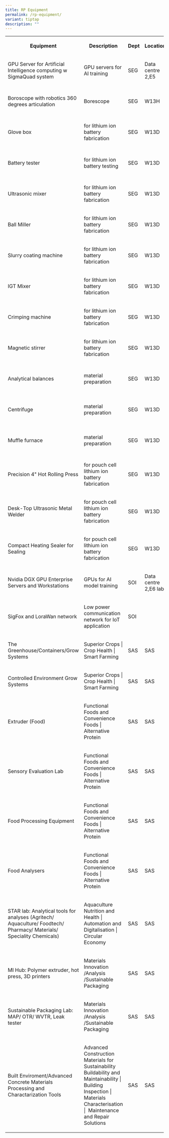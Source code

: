 ```yaml
---
title: RP Equipment
permalink: /rp-equipment/
variant: tiptap
description: ""
---
```

<p></p>
<table style="minWidth: 125px">
<colgroup>
<col>
<col>
<col>
<col>
<col>
</colgroup>
<tbody>
<tr>
<th rowspan="1" colspan="1">
<p>Equipment</p>
</th>
<th rowspan="1" colspan="1">
<p>Description</p>
</th>
<th rowspan="1" colspan="1">
<p>Dept</p>
</th>
<th rowspan="1" colspan="1">
<p>Location</p>
</th>
<th rowspan="1" colspan="1">
<p>Contact</p>
</th>
</tr>
<tr>
<td rowspan="1" colspan="1">
<p>GPU Server for Artificial Intelligence computing w SigmaQuad system</p>
</td>
<td rowspan="1" colspan="1">
<p>GPU servers for AI training</p>
</td>
<td rowspan="1" colspan="1">
<p>SEG</p>
</td>
<td rowspan="1" colspan="1">
<p>Data centre 2,E5</p>
</td>
<td rowspan="1" colspan="1">
<p>Jiang Lijun
<br>Contact: 66971156
<br>Email:<a href="mailto:jiang_lijun@rp.edu.sg" rel="noopener noreferrer nofollow" target="_blank">jiang_lijun@rp.edu.sg</a>
</p>
</td>
</tr>
<tr>
<td rowspan="1" colspan="1">
<p>Boroscope with robotics 360 degrees articulation</p>
</td>
<td rowspan="1" colspan="1">
<p>Borescope</p>
</td>
<td rowspan="1" colspan="1">
<p>SEG</p>
</td>
<td rowspan="1" colspan="1">
<p>W13H</p>
</td>
<td rowspan="1" colspan="1">
<p>Jiang Lijun
<br>Contact: 66971156 Email:<a href="mailto:jiang_lijun@rp.edu.sg" rel="noopener noreferrer nofollow" target="_blank">jiang_lijun@rp.edu.sg</a>
</p>
</td>
</tr>
<tr>
<td rowspan="1" colspan="1">
<p>Glove box</p>
</td>
<td rowspan="1" colspan="1">
<p>for lithium ion battery fabrication</p>
</td>
<td rowspan="1" colspan="1">
<p>SEG</p>
</td>
<td rowspan="1" colspan="1">
<p>W13D</p>
</td>
<td rowspan="1" colspan="1">
<p>Wang Yihua
<br>Contact: 66971058
<br>Email:<a href="mailto:wang_yihua@rp.edu.sg" rel="noopener noreferrer nofollow" target="_blank">wang_yihua@rp.edu.sg</a>
</p>
</td>
</tr>
<tr>
<td rowspan="1" colspan="1">
<p>Battery tester</p>
</td>
<td rowspan="1" colspan="1">
<p>for lithium ion battery testing</p>
</td>
<td rowspan="1" colspan="1">
<p>SEG</p>
</td>
<td rowspan="1" colspan="1">
<p>W13D</p>
</td>
<td rowspan="1" colspan="1">
<p>Wang Yihua
<br>Contact: 66971058
<br>Email:<a href="mailto:wang_yihua@rp.edu.sg" rel="noopener noreferrer nofollow" target="_blank">wang_yihua@rp.edu.sg</a>
</p>
</td>
</tr>
<tr>
<td rowspan="1" colspan="1">
<p>Ultrasonic mixer</p>
</td>
<td rowspan="1" colspan="1">
<p>for lithium ion battery fabrication</p>
</td>
<td rowspan="1" colspan="1">
<p>SEG</p>
</td>
<td rowspan="1" colspan="1">
<p>W13D</p>
</td>
<td rowspan="1" colspan="1">
<p>Wang Yihua
<br>Contact: 66971058
<br>Email:<a href="mailto:wang_yihua@rp.edu.sg" rel="noopener noreferrer nofollow" target="_blank">wang_yihua@rp.edu.sg</a>
</p>
</td>
</tr>
<tr>
<td rowspan="1" colspan="1">
<p>Ball Miller</p>
</td>
<td rowspan="1" colspan="1">
<p>for lithium ion battery fabrication</p>
</td>
<td rowspan="1" colspan="1">
<p>SEG</p>
</td>
<td rowspan="1" colspan="1">
<p>W13D</p>
</td>
<td rowspan="1" colspan="1">
<p>Wang Yihua
<br>Contact: 66971058
<br>Email:<a href="mailto:wang_yihua@rp.edu.sg" rel="noopener noreferrer nofollow" target="_blank">wang_yihua@rp.edu.sg</a>
</p>
</td>
</tr>
<tr>
<td rowspan="1" colspan="1">
<p>Slurry coating machine</p>
</td>
<td rowspan="1" colspan="1">
<p>for lithium ion battery fabrication</p>
</td>
<td rowspan="1" colspan="1">
<p>SEG</p>
</td>
<td rowspan="1" colspan="1">
<p>W13D</p>
</td>
<td rowspan="1" colspan="1">
<p>Wang Yihua
<br>Contact: 66971058
<br>Email:<a href="mailto:wang_yihua@rp.edu.sg" rel="noopener noreferrer nofollow" target="_blank">wang_yihua@rp.edu.sg</a>
</p>
</td>
</tr>
<tr>
<td rowspan="1" colspan="1">
<p>IGT Mixer</p>
</td>
<td rowspan="1" colspan="1">
<p>for lithium ion battery fabrication</p>
</td>
<td rowspan="1" colspan="1">
<p>SEG</p>
</td>
<td rowspan="1" colspan="1">
<p>W13D</p>
</td>
<td rowspan="1" colspan="1">
<p>Wang Yihua
<br>Contact: 66971058
<br>Email:<a href="mailto:wang_yihua@rp.edu.sg" rel="noopener noreferrer nofollow" target="_blank">wang_yihua@rp.edu.sg</a>
</p>
</td>
</tr>
<tr>
<td rowspan="1" colspan="1">
<p>Crimping machine</p>
</td>
<td rowspan="1" colspan="1">
<p>for lithium ion battery fabrication</p>
</td>
<td rowspan="1" colspan="1">
<p>SEG</p>
</td>
<td rowspan="1" colspan="1">
<p>W13D</p>
</td>
<td rowspan="1" colspan="1">
<p>Wang Yihua
<br>Contact: 66971058
<br>Email:<a href="mailto:wang_yihua@rp.edu.sg" rel="noopener noreferrer nofollow" target="_blank">wang_yihua@rp.edu.sg</a>
</p>
</td>
</tr>
<tr>
<td rowspan="1" colspan="1">
<p>Magnetic stirrer&nbsp;</p>
</td>
<td rowspan="1" colspan="1">
<p>for lithium ion battery fabrication</p>
</td>
<td rowspan="1" colspan="1">
<p>SEG</p>
</td>
<td rowspan="1" colspan="1">
<p>W13D</p>
</td>
<td rowspan="1" colspan="1">
<p>Wang Yihua
<br>Contact: 66971058
<br>Email:<a href="mailto:wang_yihua@rp.edu.sg" rel="noopener noreferrer nofollow" target="_blank">wang_yihua@rp.edu.sg</a>
</p>
</td>
</tr>
<tr>
<td rowspan="1" colspan="1">
<p>Analytical balances&nbsp;</p>
</td>
<td rowspan="1" colspan="1">
<p>material preparation</p>
</td>
<td rowspan="1" colspan="1">
<p>SEG</p>
</td>
<td rowspan="1" colspan="1">
<p>W13D</p>
</td>
<td rowspan="1" colspan="1">
<p>Wang Yihua
<br>Contact: 66971058
<br>Email:<a href="mailto:wang_yihua@rp.edu.sg" rel="noopener noreferrer nofollow" target="_blank">wang_yihua@rp.edu.sg</a>
</p>
</td>
</tr>
<tr>
<td rowspan="1" colspan="1">
<p>Centrifuge</p>
</td>
<td rowspan="1" colspan="1">
<p>material preparation</p>
</td>
<td rowspan="1" colspan="1">
<p>SEG</p>
</td>
<td rowspan="1" colspan="1">
<p>W13D</p>
</td>
<td rowspan="1" colspan="1">
<p>Wang Yihua
<br>Contact: 66971058
<br>Email:<a href="mailto:wang_yihua@rp.edu.sg" rel="noopener noreferrer nofollow" target="_blank">wang_yihua@rp.edu.sg</a>
</p>
</td>
</tr>
<tr>
<td rowspan="1" colspan="1">
<p>Muffle furnace&nbsp;</p>
</td>
<td rowspan="1" colspan="1">
<p>material preparation</p>
</td>
<td rowspan="1" colspan="1">
<p>SEG</p>
</td>
<td rowspan="1" colspan="1">
<p>W13D</p>
</td>
<td rowspan="1" colspan="1">
<p>Wang Yihua
<br>Contact: 66971058
<br>Email:<a href="mailto:wang_yihua@rp.edu.sg" rel="noopener noreferrer nofollow" target="_blank">wang_yihua@rp.edu.sg</a>
</p>
</td>
</tr>
<tr>
<td rowspan="1" colspan="1">
<p>Precision 4" Hot Rolling Press</p>
</td>
<td rowspan="1" colspan="1">
<p>for pouch cell lithium ion battery fabrication</p>
</td>
<td rowspan="1" colspan="1">
<p>SEG</p>
</td>
<td rowspan="1" colspan="1">
<p>W13D</p>
</td>
<td rowspan="1" colspan="1">
<p>Wang Yihua
<br>Contact: 66971058
<br>Email:<a href="mailto:wang_yihua@rp.edu.sg" rel="noopener noreferrer nofollow" target="_blank">wang_yihua@rp.edu.sg</a>
</p>
</td>
</tr>
<tr>
<td rowspan="1" colspan="1">
<p>Desk-Top Ultrasonic Metal Welder</p>
</td>
<td rowspan="1" colspan="1">
<p>for pouch cell lithium ion battery fabrication</p>
</td>
<td rowspan="1" colspan="1">
<p>SEG</p>
</td>
<td rowspan="1" colspan="1">
<p>W13D</p>
</td>
<td rowspan="1" colspan="1">
<p>Wang Yihua
<br>Contact: 66971058
<br>Email:<a href="mailto:wang_yihua@rp.edu.sg" rel="noopener noreferrer nofollow" target="_blank">wang_yihua@rp.edu.sg</a>
</p>
</td>
</tr>
<tr>
<td rowspan="1" colspan="1">
<p>Compact Heating Sealer for Sealing</p>
</td>
<td rowspan="1" colspan="1">
<p>for pouch cell lithium ion battery fabrication</p>
</td>
<td rowspan="1" colspan="1">
<p>SEG</p>
</td>
<td rowspan="1" colspan="1">
<p>W13D</p>
</td>
<td rowspan="1" colspan="1">
<p>Wang Yihua
<br>Contact: 66971058
<br>Email:<a href="mailto:wang_yihua@rp.edu.sg" rel="noopener noreferrer nofollow" target="_blank">wang_yihua@rp.edu.sg</a>
</p>
</td>
</tr>
<tr>
<td rowspan="1" colspan="1">
<p>Nvidia DGX GPU Enterprise Servers and Workstations</p>
</td>
<td rowspan="1" colspan="1">
<p>GPUs for AI model training</p>
</td>
<td rowspan="1" colspan="1">
<p>SOI</p>
</td>
<td rowspan="1" colspan="1">
<p>Data centre 2,E6 lab</p>
</td>
<td rowspan="1" colspan="1">
<p>Tan Poh Keam
<br>Contact: 66971277
<br>Email:<a href="mailto:tan_poh_keam@rp.edu.sg" rel="noopener noreferrer nofollow" target="_blank">tan_poh_keam@rp.edu.sg</a>
</p>
</td>
</tr>
<tr>
<td rowspan="1" colspan="1">
<p>SigFox and LoraWan network</p>
</td>
<td rowspan="1" colspan="1">
<p>Low power communication network for IoT application</p>
</td>
<td rowspan="1" colspan="1">
<p>SOI</p>
</td>
<td rowspan="1" colspan="1">
<p></p>
</td>
<td rowspan="1" colspan="1">
<p>Tan Poh Keam
<br>Contact: 66971277
<br>Email:<a href="mailto:tan_poh_keam@rp.edu.sg" rel="noopener noreferrer nofollow" target="_blank">tan_poh_keam@rp.edu.sg</a>
</p>
</td>
</tr>
<tr>
<td rowspan="1" colspan="1">
<p>The Greenhouse/Containers/Grow Systems</p>
</td>
<td rowspan="1" colspan="1">
<p>Superior Crops | Crop Health | Smart Farming</p>
</td>
<td rowspan="1" colspan="1">
<p>SAS</p>
</td>
<td rowspan="1" colspan="1">
<p>SAS</p>
</td>
<td rowspan="1" colspan="1">
<p>Dr Jenny Chau
<br>Office: +6566971328
<br>Email: <a href="mailto:jenny_chau@rp.edu.sg" rel="noopener noreferrer nofollow" target="_blank">jenny_chau@rp.edu.sg</a>
</p>
</td>
</tr>
<tr>
<td rowspan="1" colspan="1">
<p>Controlled Environment Grow Systems</p>
</td>
<td rowspan="1" colspan="1">
<p>Superior Crops | Crop Health | Smart Farming</p>
</td>
<td rowspan="1" colspan="1">
<p>SAS</p>
</td>
<td rowspan="1" colspan="1">
<p>SAS</p>
</td>
<td rowspan="1" colspan="1">
<p>Dr Jenny Chau
<br>Office: +6566971328
<br>Email: <a href="mailto:jenny_chau@rp.edu.sg" rel="noopener noreferrer nofollow" target="_blank">jenny_chau@rp.edu.sg</a>
</p>
</td>
</tr>
<tr>
<td rowspan="1" colspan="1">
<p>Extruder (Food)</p>
</td>
<td rowspan="1" colspan="1">
<p>Functional Foods and Convenience Foods | Alternative Protein</p>
</td>
<td rowspan="1" colspan="1">
<p>SAS</p>
</td>
<td rowspan="1" colspan="1">
<p>SAS</p>
</td>
<td rowspan="1" colspan="1">
<p>Mr Samuel Aw
<br>Office: +6566971937
<br>Email: <a href="mailto:samuel_aw@rp.edu.sg" rel="noopener noreferrer nofollow" target="_blank">samuel_aw@rp.edu.sg</a>
</p>
</td>
</tr>
<tr>
<td rowspan="1" colspan="1">
<p>Sensory Evaluation Lab</p>
</td>
<td rowspan="1" colspan="1">
<p>Functional Foods and Convenience Foods | Alternative Protein</p>
</td>
<td rowspan="1" colspan="1">
<p>SAS</p>
</td>
<td rowspan="1" colspan="1">
<p>SAS</p>
</td>
<td rowspan="1" colspan="1">
<p>Mr Samuel Aw
<br>Office: +6566971937
<br>Email: <a href="mailto:samuel_aw@rp.edu.sg" rel="noopener noreferrer nofollow" target="_blank">samuel_aw@rp.edu.sg</a>
</p>
</td>
</tr>
<tr>
<td rowspan="1" colspan="1">
<p>Food Processing Equipment</p>
</td>
<td rowspan="1" colspan="1">
<p>Functional Foods and Convenience Foods | Alternative Protein</p>
</td>
<td rowspan="1" colspan="1">
<p>SAS</p>
</td>
<td rowspan="1" colspan="1">
<p>SAS</p>
</td>
<td rowspan="1" colspan="1">
<p>Mr Samuel Aw
<br>Office: +6566971937
<br>Email: <a href="mailto:samuel_aw@rp.edu.sg" rel="noopener noreferrer nofollow" target="_blank">samuel_aw@rp.edu.sg</a>
</p>
</td>
</tr>
<tr>
<td rowspan="1" colspan="1">
<p>Food Analysers</p>
</td>
<td rowspan="1" colspan="1">
<p>Functional Foods and Convenience Foods | Alternative Protein</p>
</td>
<td rowspan="1" colspan="1">
<p>SAS</p>
</td>
<td rowspan="1" colspan="1">
<p>SAS</p>
</td>
<td rowspan="1" colspan="1">
<p>Mr Samuel Aw
<br>Office: +6566971937
<br>Email: <a href="mailto:samuel_aw@rp.edu.sg" rel="noopener noreferrer nofollow" target="_blank">samuel_aw@rp.edu.sg</a>
</p>
</td>
</tr>
<tr>
<td rowspan="1" colspan="1">
<p>STAR lab: Analytical tools for analyses (Agritech/ Aquaculture/ Foodtech/
Pharmacy/ Materials/ Speciality Chemicals)</p>
</td>
<td rowspan="1" colspan="1">
<p>Aquaculture Nutrition and Health | Automation and Digitalisation | Circular
Economy</p>
</td>
<td rowspan="1" colspan="1">
<p>SAS</p>
</td>
<td rowspan="1" colspan="1">
<p>SAS</p>
</td>
<td rowspan="1" colspan="1">
<p>Ms Dawn Ong
<br>Office: +6566971628
<br>Email:<a href="mailto:dawn_ong@rp.edu.sg" rel="noopener noreferrer nofollow" target="_blank">dawn_ong@rp.edu.sg</a>
</p>
</td>
</tr>
<tr>
<td rowspan="1" colspan="1">
<p>MI Hub: Polymer extruder, hot press, 3D printers</p>
</td>
<td rowspan="1" colspan="1">
<p>Materials Innovation /Analysis /Sustainable Packaging&nbsp;</p>
</td>
<td rowspan="1" colspan="1">
<p>SAS</p>
</td>
<td rowspan="1" colspan="1">
<p>SAS</p>
</td>
<td rowspan="1" colspan="1">
<p>Ms Dawn Ong
<br>Office: +6566971628
<br>Email: <a href="mailto:dawn_ong@rp.edu.sg" rel="noopener noreferrer nofollow" target="_blank">dawn_ong@rp.edu.sg</a>
</p>
<p></p>
</td>
</tr>
<tr>
<td rowspan="1" colspan="1">
<p>Sustainable Packaging Lab: MAP/ OTR/ WVTR, Leak tester</p>
</td>
<td rowspan="1" colspan="1">
<p>Materials Innovation /Analysis /Sustainable Packaging&nbsp;</p>
</td>
<td rowspan="1" colspan="1">
<p>SAS</p>
</td>
<td rowspan="1" colspan="1">
<p>SAS</p>
</td>
<td rowspan="1" colspan="1">
<p>Ms Dawn Ong
<br>Office: +6566971628
<br>Email:<a href="mailto:dawn_ong@rp.edu.sg" rel="noopener noreferrer nofollow" target="_blank">dawn_ong@rp.edu.sg</a>
</p>
</td>
</tr>
<tr>
<td rowspan="1" colspan="1">
<p>Built Enviroment/Advanced Concrete Materials Processing and Charactarization
Tools</p>
</td>
<td rowspan="1" colspan="1">
<p>Advanced Construction Materials for Sustainability&nbsp; Buildability
and Maintainability | Building Inspection | Materials Characterisation
|&nbsp; Maintenance and Repair Solutions</p>
</td>
<td rowspan="1" colspan="1">
<p>SAS</p>
</td>
<td rowspan="1" colspan="1">
<p>SAS</p>
</td>
<td rowspan="1" colspan="1">
<p>Dr Goh Chee Keong
<br>Office: +6566971186
<br>Email:<a href="mailto:goh_chee_keong@rp.edu.sg" rel="noopener noreferrer nofollow" target="_blank">goh_chee_keong@rp.edu.sg</a>
</p>
<p></p>
</td>
</tr>
</tbody>
</table>
<p></p>